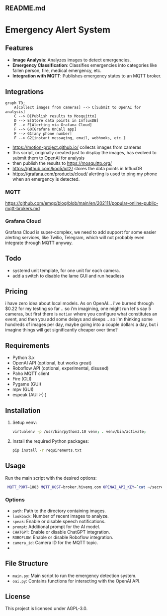 ## README.md

# Emergency Alert System

## Features

- **Image Analysis**: Analyzes images to detect emergencies.
- **Emergency Classification**: Classifies emergencies into categories like fallen person, fire, medical emergency, etc.
- **Integration with MQTT**: Publishes emergency states to an MQTT broker.

## Integrations

```mermaid
graph TD;
    A[Collect images from cameras] --> C[Submit to OpenAI for analysis]
    C --> D[Publish results to Mosquitto]
    D --> E[Store data points in InfluxDB]
    E --> F[Alerting via Grafana Cloud]
    F --> G0[Grafana OnCall app]
    F --> G1[any phone number]
    F --> G2[instant messaging, email, webhooks, etc.]
```

* https://motion-project.github.io/ collects images from cameras
* this script, originally created just to display the images, has evolved to submit them to OpenAI for analysis 
* then publish the results to https://mosquitto.org/
* https://github.com/koo5/iot2/ stores the data points in InfluxDB
* https://grafana.com/products/cloud/ alerting is used to ping my phone when an emergency is detected.

### MQTT
https://github.com/emqx/blog/blob/main/en/202111/popular-online-public-mqtt-brokers.md

### Grafana Cloud
Grafana Cloud is super-complex, we need to add support for some easier alerting services, like Twilio, Telegram, which will not probably even integrate through MQTT anyway.

## Todo
* systemd unit template, for one unit for each camera.
* add a switch to disable the lame GUI and run headless

## Pricing
i have zero idea about local models. As on OpenAI... i've burned through $0.22 for my testing so far .. so i'm imagining, one might run let's say 5 cameras, but first there is `motion` where you configure what constitutes an event, and then you add some delays and sleeps .. so i'm thinking some hundreds of images per day, maybe going into a couple dollars a day, but i imagine things will get significantly cheaper over time?

## Requirements

- Python 3.x
- OpenAI API (optional, but works great)
- Roboflow API (optional, experimental, disused)
- Paho MQTT client
- Fire (CLI)
- Pygame (GUI)
- mpv (GUI)
- espeak (AUI :-) )

## Installation

1. Setup venv:
    ```sh
    virtualenv -p /usr/bin/python3.10 venv; . venv/bin/activate;
    ```

2. Install the required Python packages:
    ```sh
    pip install -r requirements.txt
    ```

## Usage

Run the main script with the desired options:
```sh
 MQTT_PORT=1883 MQTT_HOST=broker.hivemq.com OPENAI_API_KEY=`cat ~/secrets/OPENAI_API_KEY` ./main.py /var/lib/motion --lookback=5 --speak=True --CHATGPT=True
```

### Options

- `path`: Path to the directory containing images.
- `lookback`: Number of recent images to analyze.
- `speak`: Enable or disable speech notifications.
- `prompt`: Additional prompt for the AI model.
- `CHATGPT`: Enable or disable ChatGPT integration.
- `ROBOFLOW`: Enable or disable Roboflow integration.
- `camera_id`: Camera ID for the MQTT topic.
- 

## File Structure

- `main.py`: Main script to run the emergency detection system.
- `oai.py`: Contains functions for interacting with the OpenAI API.


## License

This project is licensed under AGPL-3.0.
